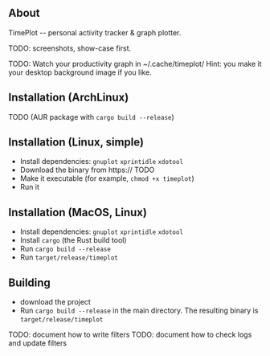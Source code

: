 ## About

TimePlot -- personal activity tracker & graph plotter.

TODO: screenshots, show-case first.

TODO: Watch your productivity graph in ~/.cache/timeplot/  Hint: you make it your desktop background image if you like.

## Installation (ArchLinux)

TODO (AUR package with `cargo build --release`)


## Installation (Linux, simple)

* Install dependencies: `gnuplot` `xprintidle` `xdotool`
* Download the binary from https:// TODO
* Make it executable (for example, `chmod +x timeplot`)
* Run it


## Installation (MacOS, Linux)

* Install dependencies: `gnuplot` `xprintidle` `xdotool`
* Install `cargo` (the Rust build tool)
* Run `cargo build --release`
* Run `target/release/timeplot`


## Building

* download the project
* Run `cargo build --release` in the main directory. The resulting binary is `target/release/timeplot`



TODO: document how to write filters
TODO: document how to check logs and update filters
